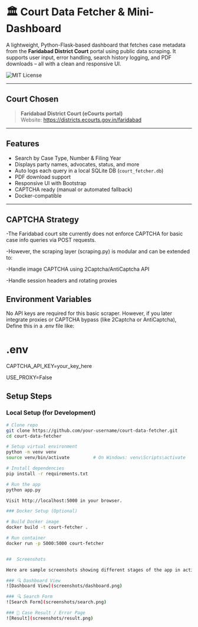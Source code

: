 # 🏛️ Court Data Fetcher & Mini-Dashboard

A lightweight, Python-Flask-based dashboard that fetches case metadata from the **Faridabad District Court** portal using public data scraping. It supports user input, error handling, search history logging, and PDF downloads – all with a clean and responsive UI.

![MIT License](https://img.shields.io/badge/license-MIT-blue.svg)

---

##  Court Chosen

> **Faridabad District Court (eCourts portal)**  
Website: https://districts.ecourts.gov.in/faridabad

---

##  Features

-  Search by Case Type, Number & Filing Year  
-  Displays party names, advocates, status, and more  
-  Auto logs each query in a local SQLite DB (`court_fetcher.db`)  
-  PDF download support  
-  Responsive UI with Bootstrap  
-  CAPTCHA ready (manual or automated fallback)  
-  Docker-compatible

---

## CAPTCHA Strategy


-The Faridabad court site currently does not enforce CAPTCHA for basic case info queries via POST requests.

-However, the scraping layer (scraping.py) is modular and can be extended to:

-Handle image CAPTCHA using 2Captcha/AntiCaptcha API

-Handle session headers and rotating proxies

## Environment Variables

No API keys are required for this basic scraper.
However, if you later integrate proxies or CAPTCHA bypass (like 2Captcha or AntiCaptcha), 
Define this in a .env file like:


# .env
CAPTCHA_API_KEY=your_key_here


USE_PROXY=False


##  Setup Steps

###  Local Setup (for Development)

```bash
# Clone repo
git clone https://github.com/your-username/court-data-fetcher.git
cd court-data-fetcher

# Setup virtual environment
python -m venv venv
source venv/bin/activate         # On Windows: venv\Scripts\activate

# Install dependencies
pip install -r requirements.txt

# Run the app
python app.py

Visit http://localhost:5000 in your browser.

### Docker Setup (Optional)

# Build Docker image
docker build -t court-fetcher .

# Run container
docker run -p 5000:5000 court-fetcher


##  Screenshots 

Here are sample screenshots showing different stages of the app in action:

### 🔍 Dashboard View  
![Dashboard View](screenshots/dashboard.png)

### 🔍 Search Form  
![Search Form](screenshots/search.png)

### 🧾 Case Result / Error Page  
![Result](screenshots/result.png)


